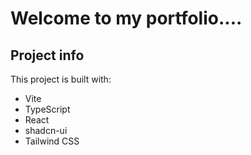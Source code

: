 # Welcome to my portfolio....
## Project info
This project is built with:
- Vite
- TypeScript
- React
- shadcn-ui
- Tailwind CSS

